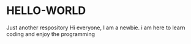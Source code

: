 # HELLO-WORLD
Just another respository
Hi everyone,
I am a newbie. i am here to learn coding and enjoy the programming 
